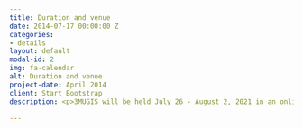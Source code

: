 ```yaml
---
title: Duration and venue
date: 2014-07-17 00:00:00 Z
categories:
- details
layout: default
modal-id: 2
img: fa-calendar
alt: Duration and venue
project-date: April 2014
client: Start Bootstrap
description: <p>3MUGIS will be held July 26 - August 2, 2021 in an online format. It will use ZOOM platform for running the summer school. All participants are invited to download ZOOM and <a href="https://ecc20.zoom.us/download">get ZOOM account</a>.</p><p>The school rooms will be open during lectures and workshops according to the 3MUGIS program. The links to the rooms and the materials will be sent by e-mail to the registered participants.</p>

---
```


